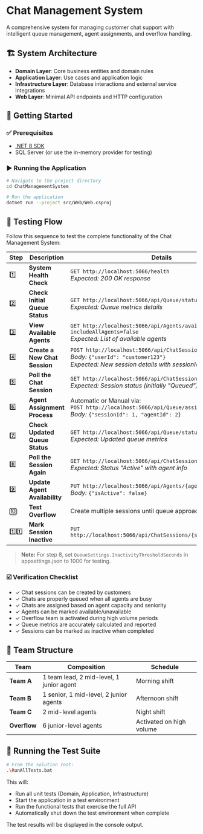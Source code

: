 # Chat Management System

A comprehensive system for managing customer chat support with intelligent queue management, agent assignments, and overflow handling.

## 🏗️ System Architecture

- **Domain Layer**: Core business entities and domain rules
- **Application Layer**: Use cases and application logic
- **Infrastructure Layer**: Database interactions and external service integrations
- **Web Layer**: Minimal API endpoints and HTTP configuration

## 🚀 Getting Started

### ✅ Prerequisites

- [.NET 8 SDK](https://dotnet.microsoft.com/en-us/download)
- SQL Server (or use the in-memory provider for testing)

### ▶️ Running the Application

```bash
# Navigate to the project directory
cd ChatManagementSystem

# Run the application
dotnet run --project src/Web/Web.csproj
```

## 🧪 Testing Flow

Follow this sequence to test the complete functionality of the Chat Management System:

| Step | Description | Details |
|------|-------------|---------|
| 1️⃣ | **System Health Check** | `GET http://localhost:5066/health`<br>*Expected: 200 OK response* |
| 2️⃣ | **Check Initial Queue Status** | `GET http://localhost:5066/api/Queue/status`<br>*Expected: Queue metrics details* |
| 3️⃣ | **View Available Agents** | `GET http://localhost:5066/api/Agents/available?includeAllAgents=false`<br>*Expected: List of available agents* |
| 4️⃣ | **Create a New Chat Session** | `POST http://localhost:5066/api/ChatSessions`<br>*Body:* `{"userId": "customer123"}`<br>*Expected: New session details with sessionId* |
| 5️⃣ | **Poll the Chat Session** | `GET http://localhost:5066/api/ChatSessions/{sessionId}/poll`<br>*Expected: Session status (initially "Queued")* |
| 6️⃣ | **Agent Assignment Process** | Automatic or Manual via:<br>`POST http://localhost:5066/api/Queue/assign`<br>*Body:* `{"sessionId": 1, "agentId": 2}` |
| 7️⃣ | **Check Updated Queue Status** | `GET http://localhost:5066/api/Queue/status`<br>*Expected: Updated queue metrics* |
| 8️⃣ | **Poll the Session Again** | `GET http://localhost:5066/api/ChatSessions/{sessionId}/poll`<br>*Expected: Status "Active" with agent info* |
| 9️⃣ | **Update Agent Availability** | `PUT http://localhost:5066/api/Agents/{agentId}/availability`<br>*Body:* `{"isActive": false}` |
| 🔟 | **Test Overflow** | Create multiple sessions until queue approaches capacity |
| 1️⃣1️⃣ | **Mark Session Inactive** | `PUT http://localhost:5066/api/ChatSessions/{sessionId}/inactive` |

> **Note:** For step 8, set `QueueSettings.InactivityThresholdSeconds` in appsettings.json to 1000 for testing.

### ☑️ Verification Checklist

- ✓ Chat sessions can be created by customers
- ✓ Chats are properly queued when all agents are busy
- ✓ Chats are assigned based on agent capacity and seniority
- ✓ Agents can be marked available/unavailable
- ✓ Overflow team is activated during high volume periods
- ✓ Queue metrics are accurately calculated and reported
- ✓ Sessions can be marked as inactive when completed

## 👥 Team Structure

| Team | Composition | Schedule |
|------|-------------|----------|
| **Team A** | 1 team lead, 2 mid-level, 1 junior agent | Morning shift |
| **Team B** | 1 senior, 1 mid-level, 2 junior agents | Afternoon shift |
| **Team C** | 2 mid-level agents | Night shift |
| **Overflow** | 6 junior-level agents | Activated on high volume |

## 🧪 Running the Test Suite

```bash
# From the solution root:
.\RunAllTests.bat
```

This will:
- Run all unit tests (Domain, Application, Infrastructure)
- Start the application in a test environment
- Run the functional tests that exercise the full API
- Automatically shut down the test environment when complete

The test results will be displayed in the console output.
